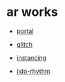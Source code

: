 # ar works

* [portal](https://kitasenjudesign.github.io/ar/portal/)

* [glitch](https://kitasenjudesign.github.io/ar/glitch/)
* [instancing](https://kitasenjudesign.github.io/ar/instancing/)

* [jido-rhythm](https://kitasenjudesign.com/jido-rhythm/)

